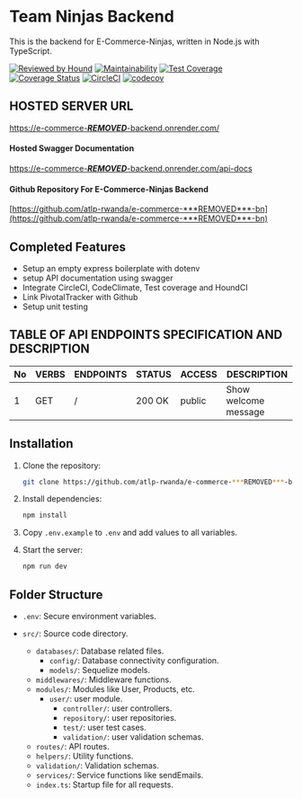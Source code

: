 # Team Ninjas Backend

This is the backend for E-Commerce-Ninjas, written in Node.js with TypeScript.

[![Reviewed by Hound](https://img.shields.io/badge/Reviewed_by-Hound-8E64B0.svg)](https://houndci.com)
[![Maintainability](https://api.codeclimate.com/v1/badges/839fc3fa18d25362cd8b/maintainability)](https://codeclimate.com/github/atlp-rwanda/e-commerce-***REMOVED***-bn/maintainability)
[![Test Coverage](https://api.codeclimate.com/v1/badges/839fc3fa18d25362cd8b/test_coverage)](https://codeclimate.com/github/atlp-rwanda/e-commerce-***REMOVED***-bn/test_coverage)
[![Coverage Status](https://coveralls.io/repos/github/atlp-rwanda/e-commerce-***REMOVED***-bn/badge.svg)](https://coveralls.io/github/atlp-rwanda/e-commerce-***REMOVED***-bn)
[![CircleCI](https://dl.circleci.com/status-badge/img/gh/atlp-rwanda/e-commerce-***REMOVED***-bn/tree/develop.svg?style=svg)](https://dl.circleci.com/status-badge/redirect/gh/atlp-rwanda/e-commerce-***REMOVED***-bn/tree/develop)
[![codecov](https://codecov.io/gh/atlp-rwanda/e-commerce-***REMOVED***-bn/graph/badge.svg?token=6ZWudFPM1S)](https://codecov.io/gh/atlp-rwanda/e-commerce-***REMOVED***-bn)

## HOSTED SERVER URL

[https://e-commerce-***REMOVED***-backend.onrender.com/](https://e-commerce-***REMOVED***-backend.onrender.com/)

#### Hosted Swagger Documentation

[https://e-commerce-***REMOVED***-backend.onrender.com/api-docs](https://e-commerce-***REMOVED***-backend.onrender.com/api-docs)

#### Github Repository For E-Commerce-Ninjas Backend

[https://github.com/atlp-rwanda/e-commerce-***REMOVED***-bn](https://github.com/atlp-rwanda/e-commerce-***REMOVED***-bn)


## Completed Features

- Setup an empty express boilerplate with dotenv
- setup API documentation using swagger
- Integrate CircleCI, CodeClimate, Test coverage and HoundCI
- Link PivotalTracker with Github
- Setup unit testing

## TABLE OF API ENDPOINTS SPECIFICATION AND DESCRIPTION


| No | VERBS | ENDPOINTS | STATUS | ACCESS | DESCRIPTION         |
|----|-------|-----------|--------|--------|-------------------- |
| 1  | GET   | /         | 200 OK | public | Show welcome message|



## Installation

1. Clone the repository:

   ```sh
   git clone https://github.com/atlp-rwanda/e-commerce-***REMOVED***-bn.git
   ```

2. Install dependencies:

   ```sh
   npm install
   ```

3. Copy `.env.example` to `.env` and add values to all variables.

4. Start the server:
   ```sh
   npm run dev
   ```

## Folder Structure

- `.env`: Secure environment variables.
- `src/`: Source code directory.

  - `databases/`: Database related files.
    - `config/`: Database connectivity configuration.
    - `models/`: Sequelize models.
  - `middlewares/`: Middleware functions.
  - `modules/`: Modules like User, Products, etc.
    - `user/`: user module.
      - `controller/`: user controllers.
      - `repository/`: user repositories.
      - `test/`: user test cases.
      - `validation/`: user validation schemas.
  - `routes/`: API routes.
  - `helpers/`: Utility functions.
  - `validation/`: Validation schemas.
  - `services/`: Service functions like sendEmails.
  - `index.ts`: Startup file for all requests.



